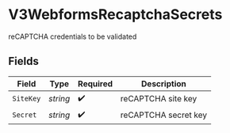 # V3WebformsRecaptchaSecrets

reCAPTCHA credentials to be validated


## Fields

| Field                | Type                 | Required             | Description          |
| -------------------- | -------------------- | -------------------- | -------------------- |
| `SiteKey`            | *string*             | :heavy_check_mark:   | reCAPTCHA site key   |
| `Secret`             | *string*             | :heavy_check_mark:   | reCAPTCHA secret key |